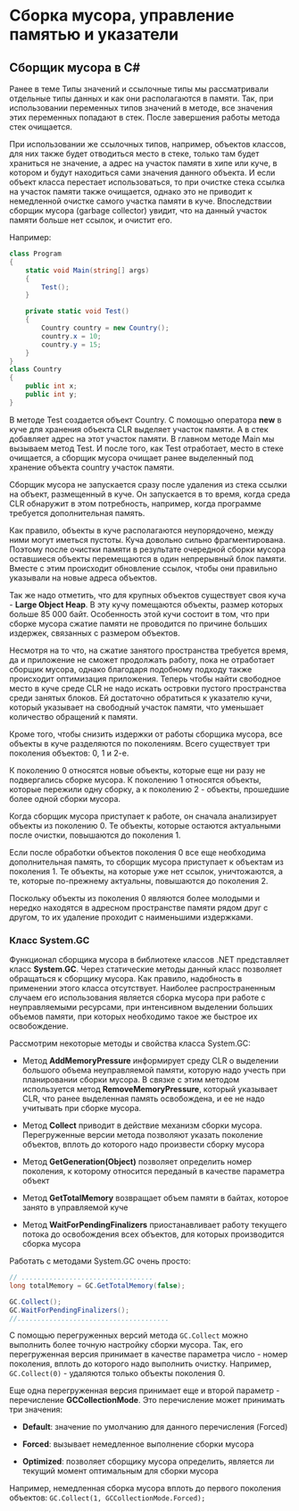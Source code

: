 # Сборка мусора, управление памятью и указатели

## Сборщик мусора в C#

Ранее в теме Типы значений и ссылочные типы мы рассматривали отдельные типы данных 
и как они располагаются в памяти. Так, при использовании переменных типов значений в методе, все значения этих переменных попадают в стек. После завершения 
работы метода стек очищается.

При использовании же ссылочных типов, например, объектов классов, для них также будет отводиться место в стеке, только там будет храниться 
не значение, а адрес на участок памяти в хипе или куче, в котором и будут находиться сами значения данного объекта. И если объект класса перестает использоваться, 
то при очистке стека ссылка на участок памяти также очищается, однако это не приводит к немедленной очистке самого участка памяти в куче. Впоследствии 
сборщик мусора (garbage collector) увидит, что на данный участок памяти больше нет ссылок, и очистит его.

Например:

```cs
class Program
{
    static void Main(string[] args)
    {
        Test();
    }

    private static void Test()
    {
        Country country = new Country();
        country.x = 10;
        country.y = 15;
    }
}
class Country
{
    public int x;
    public int y;
}
```

В методе Test создается объект Country. С помощью оператора **new** в куче для хранения объекта CLR выделяет участок памяти. 
А в стек добавляет адрес на этот участок памяти. В главном методе Main мы вызываем метод Test. И после того, как Test 
отработает, место в стеке очищается, а сборщик мусора очищает ранее выделенный под хранение объекта country участок памяти.

Сборщик мусора не запускается сразу после удаления из стека ссылки на объект, размещенный в куче. Он запускается в то время, когда среда CLR обнаружит 
в этом потребность, например, когда программе требуется дополнительная память.

Как правило, объекты в куче располагаются неупорядочено, между ними могут иметься пустоты. Куча довольно сильно фрагментирована. Поэтому после 
очистки памяти в результате очередной сборки мусора оставшиеся объекты перемещаются в один непрерывный блок памяти. Вместе с этим происходит обновление 
ссылок, чтобы они правильно указывали на новые адреса объектов.

Так же надо отметить, что для крупных объектов существует своя куча - **Large Object Heap**. В эту кучу помещаются 
объекты, размер которых больше 85 000 байт. Особенность этой кучи состоит в том, что при сборке мусора сжатие памяти не проводится по причине 
больших издержек, связанных с размером объектов.

Несмотря на то что, на сжатие занятого пространства требуется время, да и приложение не сможет продолжать работу, пока не отработает 
сборщик мусора, однако благодаря подобному подходу также происходит оптимизация приложения. Теперь чтобы найти свободное место в куче 
среде CLR не надо искать островки пустого пространства среди занятых блоков. Ей достаточно обратиться к указателю кучи, который указывает на свободный участок памяти, что уменьшает количество обращений к памяти.

Кроме того, чтобы снизить издержки от работы сборщика мусора, все объекты в куче разделяются по поколениям. Всего существует три поколения объектов: 0, 1 и 2-е.

К поколению 0 относятся новые объекты, которые еще ни разу не подвергались сборке мусора. К поколению 1 относятся объекты, которые пережили 
одну сборку, а к поколению 2 - объекты, прошедшие более одной сборки мусора.

Когда сборщик мусора приступает к работе, он сначала анализирует объекты из поколению 0. Те объекты, которые остаются актуальными после очистки, 
повышаются до поколения 1.

Если после обработки объектов поколения 0 все еще необходима дополнительная память, то сборщик мусора приступает к объектам из поколения 1. 
Те объекты, на которые уже нет ссылок, уничтожаются, а те, которые по-прежнему актуальны, повышаются до поколения 2.

Поскольку объекты из поколения 0 являются более молодыми и нередко находятся в адресном пространстве памяти рядом друг с другом, то их 
удаление проходит с наименьшими издержками.

### Класс System.GC

Функционал сборщика мусора в библиотеке классов .NET представляет класс **System.GC**. Через статические методы данный 
класс позволяет обращаться к сборщику мусора. Как правило, надобность в применении этого класса отсутствует. Наиболее распространенным 
случаем его использования является сборка мусора при работе с неуправляемыми ресурсами, при интенсивном выделении больших объемов памяти, при которых 
необходимо такое же быстрое их освобождение.

Рассмотрим некоторые методы и свойства класса System.GC:

- Метод **AddMemoryPressure** информирует среду CLR о выделении большого объема неуправляемой памяти, которую 
надо учесть при планировании сборки мусора. В связке с этим методом используется метод **RemoveMemoryPressure**, 
который указывает CLR, что ранее выделенная память освобождена, и ее не надо учитывать при сборке мусора.

- Метод **Collect** приводит в действие механизм сборки мусора. Перегруженные версии метода позволяют указать поколение 
объектов, вплоть до которого надо произвести сборку мусора

- Метод **GetGeneration(Object)** позволяет определить номер поколения, к которому относится переданый в качестве параметра объект

- Метод **GetTotalMemory** возвращает объем памяти в байтах, которое занято в управляемой куче

- Метод **WaitForPendingFinalizers** приостанавливает работу текущего потока до освобождения всех объектов, для которых производится сборка мусора

Работать с методами System.GC очень просто:

```cs
// .................................
long totalMemory = GC.GetTotalMemory(false);

GC.Collect();
GC.WaitForPendingFinalizers();
//......................................
```

С помощью перегруженных версий метода `GC.Collect` можно выполнить более точную настройку сборки мусора. Так, его перегруженная версия 
принимает в качестве параметра число - номер поколения, вплоть до которого надо выполнить очистку. Например, `GC.Collect(0)` - удаляются 
только объекты поколения 0.

Еще одна перегруженная версия принимает еще и второй параметр - перечисление **GCCollectionMode**. Это перечисление 
может принимать три значения:

- **Default**: значение по умолчанию для данного перечисления (Forced)

- **Forced**: вызывает немедленное выполнение сборки мусора

- **Optimized**: позволяет сборщику мусора определить, является ли текущий момент оптимальным для сборки мусора

Например, немедленная сборка мусора вплоть до первого поколения объектов: `GC.Collect(1, GCCollectionMode.Forced);`

